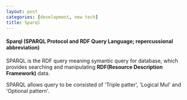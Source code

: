 ```yaml
---
layout: post
categories: [development, new tech]
title: Sparql
---
```


#### Sparql (SPARQL Protocol and RDF Query Language; repercussional abbreviation)
SPARQL is the RDF query meaning symantic query for database, which provides searching and manipulating **RDF(Resource Description Framework)** data.

SPARQL allows query to be consisted of 'Triple patter', 'Logical Mul' and 'Optional pattern'.